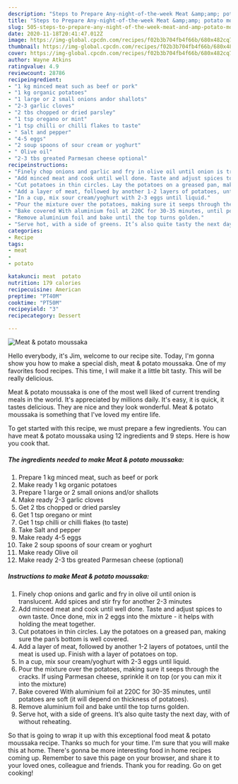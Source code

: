 ```yaml
---
description: "Steps to Prepare Any-night-of-the-week Meat &amp;amp; potato moussaka"
title: "Steps to Prepare Any-night-of-the-week Meat &amp;amp; potato moussaka"
slug: 505-steps-to-prepare-any-night-of-the-week-meat-and-amp-potato-moussaka
date: 2020-11-18T20:41:47.012Z
image: https://img-global.cpcdn.com/recipes/f02b3b704fb4f66b/680x482cq70/meat-potato-moussaka-recipe-main-photo.jpg
thumbnail: https://img-global.cpcdn.com/recipes/f02b3b704fb4f66b/680x482cq70/meat-potato-moussaka-recipe-main-photo.jpg
cover: https://img-global.cpcdn.com/recipes/f02b3b704fb4f66b/680x482cq70/meat-potato-moussaka-recipe-main-photo.jpg
author: Wayne Atkins
ratingvalue: 4.9
reviewcount: 28786
recipeingredient:
- "1 kg minced meat such as beef or pork"
- "1 kg organic potatoes"
- "1 large or 2 small onions andor shallots"
- "2-3 garlic cloves"
- "2 tbs chopped or dried parsley"
- "1 tsp oregano or mint"
- "1 tsp chilli or chilli flakes to taste"
- " Salt and pepper"
- "4-5 eggs"
- "2 soup spoons of sour cream or yoghurt"
- " Olive oil"
- "2-3 tbs greated Parmesan cheese optional"
recipeinstructions:
- "Finely chop onions and garlic and fry in olive oil until onion is translucent. Add spices and stir fry for another 2-3 minutes"
- "Add minced meat and cook until well done. Taste and adjust spices to own taste. Once done, mix in 2 eggs into the mixture - it helps with holding the meat together."
- "Cut potatoes in thin circles. Lay the potatoes on a greased pan, making sure the pan’s bottom is well covered."
- "Add a layer of meat, followed by another 1-2 layers of potatoes, until the meat is used up. Finish with a layer of potatoes on top."
- "In a cup, mix sour cream/yoghurt with 2-3 eggs until liquid."
- "Pour the mixture over the potatoes, making sure it seeps through the cracks. If using Parmesan cheese, sprinkle it on top (or you can mix it into the mixture)"
- "Bake covered With aluminium foil at 220C for 30-35 minutes, until potatoes are soft (it will depend on thickness of potatoes)."
- "Remove aluminium foil and bake until the top turns golden."
- "Serve hot, with a side of greens. It’s also quite tasty the next day, with of without reheating."
categories:
- Recipe
tags:
- meat
- 
- potato

katakunci: meat  potato 
nutrition: 179 calories
recipecuisine: American
preptime: "PT40M"
cooktime: "PT50M"
recipeyield: "3"
recipecategory: Dessert

---
```



![Meat &amp; potato moussaka](https://img-global.cpcdn.com/recipes/f02b3b704fb4f66b/680x482cq70/meat-potato-moussaka-recipe-main-photo.jpg)

Hello everybody, it's Jim, welcome to our recipe site. Today, I'm gonna show you how to make a special dish, meat &amp; potato moussaka. One of my favorites food recipes. This time, I will make it a little bit tasty. This will be really delicious.



Meat &amp; potato moussaka is one of the most well liked of current trending meals in the world. It's appreciated by millions daily. It's easy, it is quick, it tastes delicious. They are nice and they look wonderful. Meat &amp; potato moussaka is something that I've loved my entire life.


To get started with this recipe, we must prepare a few ingredients. You can have meat &amp; potato moussaka using 12 ingredients and 9 steps. Here is how you cook that.

<!--inarticleads1-->

##### The ingredients needed to make Meat &amp; potato moussaka:

1. Prepare 1 kg minced meat, such as beef or pork
1. Make ready 1 kg organic potatoes
1. Prepare 1 large or 2 small onions and/or shallots
1. Make ready 2-3 garlic cloves
1. Get 2 tbs chopped or dried parsley
1. Get 1 tsp oregano or mint
1. Get 1 tsp chilli or chilli flakes (to taste)
1. Take  Salt and pepper
1. Make ready 4-5 eggs
1. Take 2 soup spoons of sour cream or yoghurt
1. Make ready  Olive oil
1. Make ready 2-3 tbs greated Parmesan cheese (optional)




<!--inarticleads2-->

##### Instructions to make Meat &amp; potato moussaka:

1. Finely chop onions and garlic and fry in olive oil until onion is translucent. Add spices and stir fry for another 2-3 minutes
1. Add minced meat and cook until well done. Taste and adjust spices to own taste. Once done, mix in 2 eggs into the mixture - it helps with holding the meat together.
1. Cut potatoes in thin circles. Lay the potatoes on a greased pan, making sure the pan’s bottom is well covered.
1. Add a layer of meat, followed by another 1-2 layers of potatoes, until the meat is used up. Finish with a layer of potatoes on top.
1. In a cup, mix sour cream/yoghurt with 2-3 eggs until liquid.
1. Pour the mixture over the potatoes, making sure it seeps through the cracks. If using Parmesan cheese, sprinkle it on top (or you can mix it into the mixture)
1. Bake covered With aluminium foil at 220C for 30-35 minutes, until potatoes are soft (it will depend on thickness of potatoes).
1. Remove aluminium foil and bake until the top turns golden.
1. Serve hot, with a side of greens. It’s also quite tasty the next day, with of without reheating.




So that is going to wrap it up with this exceptional food meat &amp; potato moussaka recipe. Thanks so much for your time. I'm sure that you will make this at home. There's gonna be more interesting food in home recipes coming up. Remember to save this page on your browser, and share it to your loved ones, colleague and friends. Thank you for reading. Go on get cooking!
